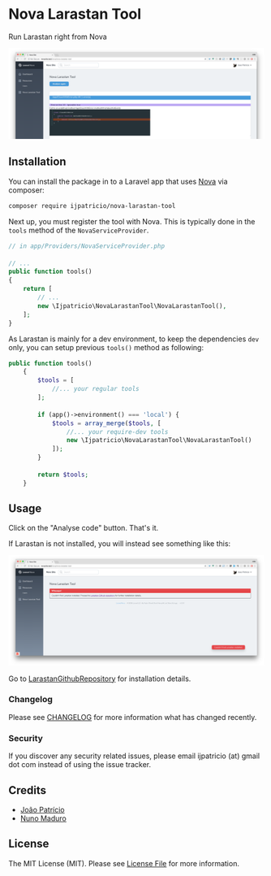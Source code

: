 # Nova Larastan Tool

Run Larastan right from Nova

![nova_larastan screenshot](docs/NovaLarastanTool.png)

## Installation

You can install the package in to a Laravel app that uses [Nova](https://nova.laravel.com) via composer:

```bash
composer require ijpatricio/nova-larastan-tool
```

Next up, you must register the tool with Nova. This is typically done in the `tools` method of the `NovaServiceProvider`.

```php
// in app/Providers/NovaServiceProvider.php

// ...
public function tools()
{
    return [
        // ...
        new \Ijpatricio\NovaLarastanTool\NovaLarastanTool(),
    ];
}
```

As Larastan is mainly for a dev environment, to keep the dependencies `dev` only, you can setup previous `tools()` method as following:
```php
public function tools()
    {
        $tools = [
            //... your regular tools
        ];

        if (app()->environment() === 'local') {
            $tools = array_merge($tools, [
                //... your require-dev tools
                new \Ijpatricio\NovaLarastanTool\NovaLarastanTool()
            ]);
        }

        return $tools;
    }
```


## Usage

Click on the "Analyse code" button. That's it.

If Larastan is not installed, you will instead see something like this:

![nova_larastan screenshot](docs/LarastanNotInstalled.png)

Go to [LarastanGithubRepository](https://github.com/nunomaduro/larastan) for installation details.

### Changelog

Please see [CHANGELOG](CHANGELOG.md) for more information what has changed recently.

### Security

If you discover any security related issues, please email ijpatricio (at) gmail dot com instead of using the issue tracker.

## Credits

- [João Patrício](https://github.com/ijpatricio)
- [Nuno Maduro](https://github.com/nunomaduro)

## License

The MIT License (MIT). Please see [License File](LICENSE.md) for more information.

